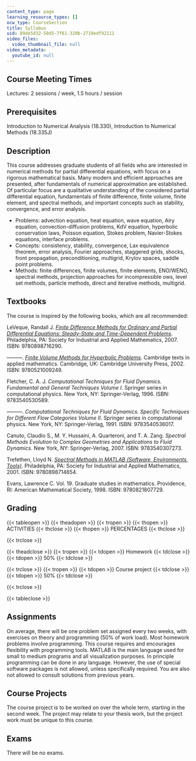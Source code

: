 ```yaml
---
content_type: page
learning_resource_types: []
ocw_type: CourseSection
title: Syllabus
uid: 89de5d32-58d5-7f61-320b-2719edf92111
video_files:
  video_thumbnail_file: null
video_metadata:
  youtube_id: null
---
```


Course Meeting Times
--------------------

Lectures: 2 sessions / week, 1.5 hours / session

Prerequisites
-------------

Introduction to Numerical Analysis (18.330), Introduction to Numerical Methods (18.335J)

Description
-----------

This course addresses graduate students of all fields who are interested in numerical methods for partial differential equations, with focus on a rigorous mathematical basis. Many modern and efficient approaches are presented, after fundamentals of numerical approximation are established. Of particular focus are a qualitative understanding of the considered partial differential equation, fundamentals of finite difference, finite volume, finite element, and spectral methods, and important concepts such as stability, convergence, and error analysis.

*   Problems: advection equation, heat equation, wave equation, Airy equation, convection-diffusion problems, KdV equation, hyperbolic conservation laws, Poisson equation, Stokes problem, Navier-Stokes equations, interface problems.
*   Concepts: consistency, stability, convergence, Lax equivalence theorem, error analysis, Fourier approaches, staggered grids, shocks, front propagation, preconditioning, multigrid, Krylov spaces, saddle point problems.
*   Methods: finite differences, finite volumes, finite elements, ENO/WENO, spectral methods, projection approaches for incompressible ows, level set methods, particle methods, direct and iterative methods, multigrid.

Textbooks
---------

The course is inspired by the following books, which are all recommended:

LeVeque, Randall J. [_Finite Difference Methods for Ordinary and Partial Differential Equations: Steady-State and Time-Dependent Problems_](http://sgpwe.izt.uam.mx/files/users/uami/mlss/documentos/LeVequeRJ.pdf). Philadelphia, PA: Society for Industrial and Applied Mathematics, 2007. ISBN: 9780898716290.

———. [_Finite Volume Methods for Hyperbolic Problems_](http://depts.washington.edu/clawpack/book.html). Cambridge texts in applied mathematics. Cambridge, UK: Cambridge University Press, 2002. ISBN: 9780521009249.

Fletcher, C. A. J. _Computational Techniques for Fluid Dynamics. Fundamental and General Techniques Volume I_. Springer series in computational physics. New York, NY: Springer-Verlag, 1996. ISBN: 9783540530589.

———. _Computational Techniques for Fluid Dynamics. Specific Techniques for Different Flow Categories Volume II_. Springer series in computational physics. New York, NY: Springer-Verlag, 1991. ISBN: 9783540536017.

Canuto, Claudio S., M. Y. Hussaini, A. Quarteroni, and T. A. Zang. _Spectral Methods Evolution to Complex Geometries and Applications to Fluid Dynamics_. New York, NY: Springer-Verlag, 2007. ISBN: 9783540307273.

Trefethen, Lloyd N. [_Spectral Methods in MATLAB (Software, Environments, Tools)_](https://epubs.siam.org/doi/book/10.1137/1.9780898719598). Philadelphia, PA: Society for Industrial and Applied Mathematics, 2001. ISBN: 9780898714654.

Evans, Lawrence C. Vol. 19. Graduate studies in mathematics. Providence, RI: American Mathematical Society, 1998. ISBN: 9780821807729.

Grading
-------

{{< tableopen >}}
{{< theadopen >}}
{{< tropen >}}
{{< thopen >}}
ACTIVITIES
{{< thclose >}}
{{< thopen >}}
PERCENTAGES
{{< thclose >}}

{{< trclose >}}

{{< theadclose >}}
{{< tropen >}}
{{< tdopen >}}
Homework
{{< tdclose >}}
{{< tdopen >}}
50%
{{< tdclose >}}

{{< trclose >}}
{{< tropen >}}
{{< tdopen >}}
Course project
{{< tdclose >}}
{{< tdopen >}}
50%
{{< tdclose >}}

{{< trclose >}}

{{< tableclose >}}

Assignments
-----------

On average, there will be one problem set assigned every two weeks, with exercises on theory and programming (50% of work load). Most homework problems involve programming. This course requires and encourages flexibility with programming tools. MATLAB is the main language used for small to medium programs and all visualization purposes. In principle programming can be done in any language. However, the use of special software packages is not allowed, unless specifically required. You are also not allowed to consult solutions from previous years.

Course Projects
---------------

The course project is to be worked on over the whole term, starting in the second week. The project may relate to your thesis work, but the project work must be unique to this course.

Exams
-----

There will be no exams.
